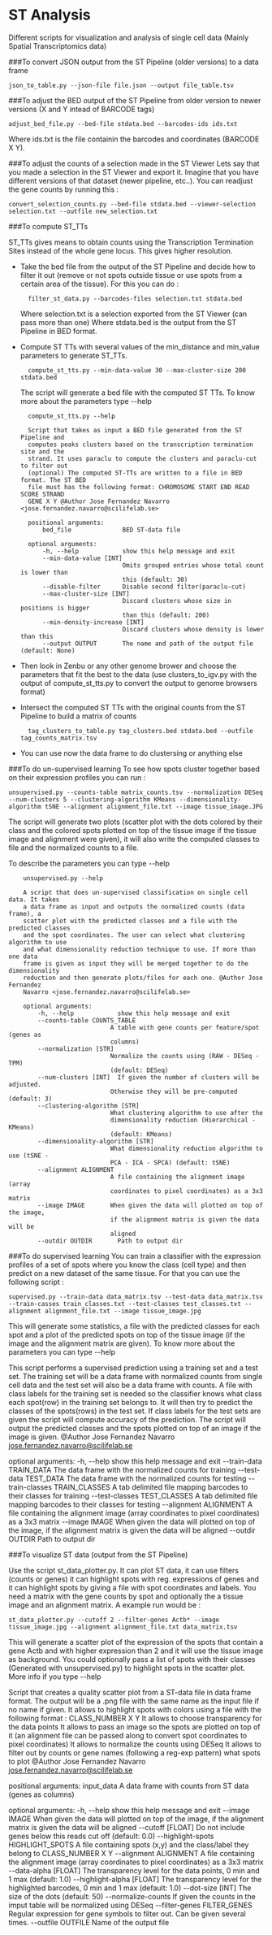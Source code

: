 # ST Analysis 

Different scripts for visualization and analysis of single cell data (Mainly Spatial Transcriptomics data)

###To convert JSON output from the ST Pipeline (older versions) to a data frame

    json_to_table.py --json-file file.json --output file_table.tsv

###To adjust the BED output of the ST Pipeline from older version to newer versions (X and Y intead of BARCODE tags)

    adjust_bed_file.py --bed-file stdata.bed --barcodes-ids ids.txt
    
  Where ids.txt is the file containin the barcodes and coordinates (BARCODE X Y).
  
###To adjust the counts of a selection made in the ST Viewer
Lets say that you made a selection in the ST Viewer and export it. Imagine
that you have different versions of that dataset (newer pipeline, etc..). You
can readjust the gene counts by running this :

    convert_selection_counts.py --bed-file stdata.bed --viewer-selection selection.txt --outfile new_selection.txt
  
###To compute ST_TTs

ST_TTs gives means to obtain counts using the Transcription Termination Sites
instead of the whole gene locus. This gives higher resolution. 

- Take the bed file from the output of the ST Pipeline and decide how to filter it out 
(remove or not spots outside tissue or use spots from a certain area of the tissue). For
this you can do :
 
        filter_st_data.py --barcodes-files selection.txt stdata.bed

  Where selection.txt is a selection exported from the ST Viewer (can pass more than one)
  Where stdata.bed is the output from the ST Pipeline in BED format.
  
- Compute ST TTs with several values of the min_distance and min_value parameters to generate ST_TTs.

        compute_st_tts.py --min-data-value 30 --max-cluster-size 200 stdata.bed
  
    The script will generate a bed file with the computed ST TTs. To know more about the parameters type --help
    
        compute_st_tts.py --help
        
        Script that takes as input a BED file generated from the ST Pipeline and
        computes peaks clusters based on the transcription termination site and the
        strand. It uses paraclu to compute the clusters and paraclu-cut to filter out
        (optional) The computed ST-TTs are written to a file in BED format. The ST BED
        file must has the following format: CHROMOSOME START END READ SCORE STRAND
        GENE X Y @Author Jose Fernandez Navarro <jose.fernandez.navarro@scilifelab.se>

        positional arguments:
            bed_file              BED ST-data file

        optional arguments:
            -h, --help            show this help message and exit
            --min-data-value [INT]
                                  Omits grouped entries whose total count is lower than
                                  this (default: 30)
            --disable-filter      Disable second filter(paraclu-cut)
            --max-cluster-size [INT]
                                  Discard clusters whose size in positions is bigger
                                  than this (default: 200)
            --min-density-increase [INT]
                                  Discard clusters whose density is lower than this
            --output OUTPUT       The name and path of the output file (default: None)    
  
- Then look in Zenbu or any other genome brower and choose the parameters that fit the best to the data
  (use clusters_to_igv.py with the output of compute_st_tts.py to convert the output to genome browsers format)
- Intersect the computed ST TTs with the original counts from the ST Pipeline to build a matrix of counts

        tag_clusters_to_table.py tag_clusters.bed stdata.bed --outfile tag_counts_matrix.tsv

- You can use now the data frame to do clustersing or anything else

###To do un-supervised learning
To see how spots cluster together based on their expression profiles you can run : 

    unsupervised.py --counts-table matrix_counts.tsv --normalization DESeq --num-clusters 5 --clustering-algorithm KMeans --dimensionality-algorithm tSNE --alignment alignment_file.txt --image tissue_image.JPG
    
  The script will generate two plots (scatter plot with the dots colored by their class and the colored spots plotted on top of the tissue image if the tissue image and alignment were given), it will also write the computed classes to file and the normalized counts to a file. 
  
  To describe the parameters you can type --help 
  
        unsupervised.py --help
        
        A script that does un-supervised classification on single cell data. It takes
        a data frame as input and outputs the normalized counts (data frame), a
        scatter plot with the predicted classes and a file with the predicted classes
        and the spot coordinates. The user can select what clustering algorithm to use
        and what dimensionality reduction technique to use. If more than one data
        frame is given as input they will be merged together to do the dimensionality
        reduction and then generate plots/files for each one. @Author Jose Fernandez
        Navarro <jose.fernandez.navarro@scilifelab.se>

        optional arguments:
            -h, --help            show this help message and exit
            --counts-table COUNTS_TABLE
                                A table with gene counts per feature/spot (genes as
                                columns)
            --normalization [STR]
                                Normalize the counts using (RAW - DESeq - TPM)
                                (default: DESeq)
            --num-clusters [INT]  If given the number of clusters will be adjusted.
                                Otherwise they will be pre-computed (default: 3)
            --clustering-algorithm [STR]
                                What clustering algorithm to use after the
                                dimensionality reduction (Hierarchical - KMeans)
                                (default: KMeans)
            --dimensionality-algorithm [STR]
                                What dimensionality reduction algorithm to use (tSNE -
                                PCA - ICA - SPCA) (default: tSNE)
            --alignment ALIGNMENT
                                A file containing the alignment image (array
                                coordinates to pixel coordinates) as a 3x3 matrix
            --image IMAGE       When given the data will plotted on top of the image,
                                if the alignment matrix is given the data will be
                                aligned
            --outdir OUTDIR       Path to output dir

###To do supervised learning
You can train a classifier with the expression profiles of a set of spots
where you know the class (cell type) and then predict on a new dataset
of the same tissue. For that you can use the following script :

    supervised.py --train-data data_matrix.tsv --test-data data_matrix.tsv --train-casses train_classes.txt --test-classes test_classes.txt --alignment alignment_file.txt --image tissue_image.jpg
    
  This will generate some statistics, a file with the predicted classes for each spot and a plot of the predicted spots on     top of the tissue image (if the image and the alignment matrix are given). 
  To know more about the parameters you can type --help
  
  This script performs a supervised prediction using a training set and a test
  set. The training set will be a data frame with normalized counts from single
  cell data and the test set will also be a data frame with counts. A file with
  class labels for the training set is needed so the classifier knows what class
  each spot(row) in the training set belongs to. It will then try to predict the
  classes of the spots(rows) in the test set. If class labels for the test sets
  are given the script will compute accuracy of the prediction. The script will
  output the predicted classes and the spots plotted on top of an image if the
  image is given. @Author Jose Fernandez Navarro
  <jose.fernandez.navarro@scilifelab.se>

  optional arguments:
    -h, --help            show this help message and exit
    --train-data TRAIN_DATA
                          The data frame with the normalized counts for training
    --test-data TEST_DATA
                          The data frame with the normalized counts for testing
    --train-classes TRAIN_CLASSES
                          A tab delimited file mapping barcodes to their classes
                          for training
    --test-classes TEST_CLASSES
                          A tab delimited file mapping barcodes to their classes
                          for testing
    --alignment ALIGNMENT
                          A file containing the alignment image (array
                          coordinates to pixel coordinates) as a 3x3 matrix
    --image IMAGE         When given the data will plotted on top of the image,
                          if the alignment matrix is given the data will be
                          aligned
    --outdir OUTDIR         Path to output dir

###To visualize ST data (output from the ST Pipeline) 

Use the script st_data_plotter.py. It can plot ST data, it can use
filters (counts or genes) it can highlight spots with reg. expressions
of genes and it can highlight spots by giving a file with spot coordinates
and labels. You need a matrix with the gene counts by spot and optionally
the a tissue image and an alignment matrix. A example run would be : 

    st_data_plotter.py --cutoff 2 --filter-genes Actb* --image tissue_image.jpg --alignment alignment_file.txt data_matrix.tsv
    
  This will generate a scatter plot of the expression of the spots that contain a gene Actb and with higher expression than 2 and it will use the tissue image as background. You could optionally pass a list of spots with their classes (Generated with unsupervised.py) to highlight spots in the scatter plot. More info if you type --help
  
  Script that creates a quality scatter plot from a ST-data file in data frame
  format. The output will be a .png file with the same name as the input file if
  no name if given. It allows to highlight spots with colors using a file with
  the following format : CLASS_NUMBER X Y It allows to choose transparency for
  the data points It allows to pass an image so the spots are plotted on top of
  it (an alignment file can be passed along to convert spot coordinates to pixel
  coordinates) It allows to normalize the counts using DESeq It allows to filter
  out by counts or gene names (following a reg-exp pattern) what spots to plot
  @Author Jose Fernandez Navarro <jose.fernandez.navarro@scilifelab.se>

  positional arguments:
    input_data            A data frame with counts from ST data (genes as
                          columns)

  optional arguments:
    -h, --help            show this help message and exit
    --image IMAGE         When given the data will plotted on top of the image,
                          if the alignment matrix is given the data will be
                          aligned
    --cutoff [FLOAT]      Do not include genes below this reads cut off
                          (default: 0.0)
    --highlight-spots HIGHLIGHT_SPOTS
                          A file containing spots (x,y) and the class/label they
                          belong to CLASS_NUMBER X Y
    --alignment ALIGNMENT
                          A file containing the alignment image (array
                          coordinates to pixel coordinates) as a 3x3 matrix
    --data-alpha [FLOAT]  The transparency level for the data points, 0 min and
                          1 max (default: 1.0)
    --highlight-alpha [FLOAT]
                          The transparency level for the highlighted barcodes, 0
                          min and 1 max (default: 1.0)
    --dot-size [INT]      The size of the dots (default: 50)
    --normalize-counts    If given the counts in the imput table will be
                          normalized using DESeq
    --filter-genes FILTER_GENES
                          Regular expression for gene symbols to filter out. Can
                          be given several times.
    --outfile OUTFILE     Name of the output file
